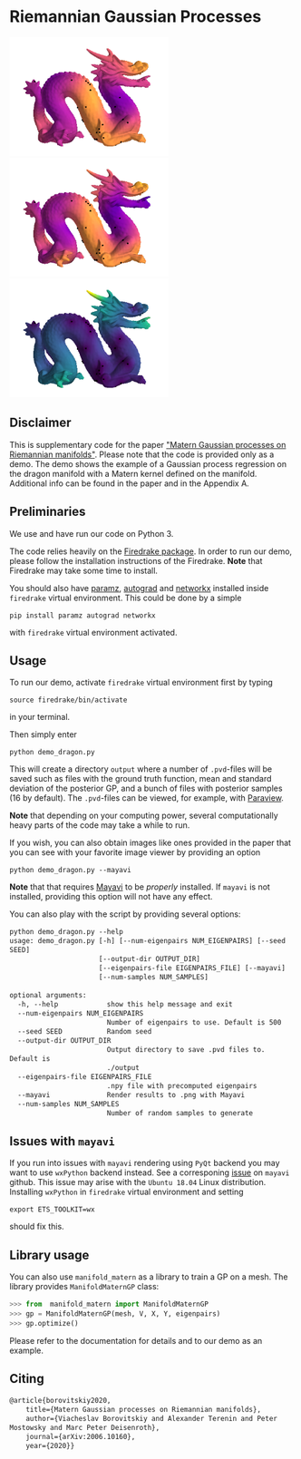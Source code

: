 # Riemannian Gaussian Processes

<div>
  <img height="210" src="./resources/img/1_mean.png">
  <img height="210" src="./resources/img/1_sample_0.png">
  <img height="210" src="./resources/img/1_std.png">
</div>

## Disclaimer

This is supplementary code for the paper ["Matern Gaussian processes on Riemannian manifolds"](https://arxiv.org/abs/2006.10160).
Please note that the code is provided only as a demo.  The demo shows the example of a Gaussian process regression on the dragon manifold with a Matern kernel defined on the manifold. Additional info can be found in the paper and in the Appendix A.

## Preliminaries

We use and have run our code on Python 3.

The code relies heavily on the [Firedrake package](https://www.firedrakeproject.org). In order to run our demo, please follow the installation instructions of the Firedrake. **Note** that Firedrake may take some time to install.

You should also have [paramz](https://github.com/sods/paramz), [autograd](https://github.com/HIPS/autograd) and [networkx](https://networkx.github.io/) installed inside `firedrake` virtual environment. This could be done by a simple
```
pip install paramz autograd networkx
```
with `firedrake` virtual environment activated.

## Usage

To run our demo, activate `firedrake` virtual environment first by typing
```
source firedrake/bin/activate
```
in your terminal.

Then simply enter 
```
python demo_dragon.py
```

This will create a directory `output` where a number of `.pvd`-files will be saved such as files with the ground truth function, mean and standard deviation of the posterior GP, and a bunch of files with posterior samples (16 by default). The `.pvd`-files can be viewed, for example, with [Paraview](https://www.paraview.org/).

**Note** that depending on your computing power, several computationally heavy parts of the code may take a while to run.

If you wish, you can also obtain images like ones provided in the paper that you can see with your favorite image viewer by providing an option
```
python demo_dragon.py --mayavi
```

**Note** that that requires [Mayavi](https://docs.enthought.com/mayavi/mayavi/) to be *properly* installed. If `mayavi` is not installed, providing this option will not have any effect.

You can also play with the script by providing several options:
```
python demo_dragon.py --help
usage: demo_dragon.py [-h] [--num-eigenpairs NUM_EIGENPAIRS] [--seed SEED]
                      [--output-dir OUTPUT_DIR]
                      [--eigenpairs-file EIGENPAIRS_FILE] [--mayavi]
                      [--num-samples NUM_SAMPLES]

optional arguments:
  -h, --help            show this help message and exit
  --num-eigenpairs NUM_EIGENPAIRS
                        Number of eigenpairs to use. Default is 500
  --seed SEED           Random seed
  --output-dir OUTPUT_DIR
                        Output directory to save .pvd files to. Default is
                        ./output
  --eigenpairs-file EIGENPAIRS_FILE
                        .npy file with precomputed eigenpairs
  --mayavi              Render results to .png with Mayavi
  --num-samples NUM_SAMPLES
                        Number of random samples to generate
```

## Issues with `mayavi`

If you run into issues with `mayavi` rendering using `PyQt` backend you may want to use `wxPython` backend instead. See a corresponing [issue](https://github.com/enthought/mayavi/issues/656) on `mayavi` github. This issue may arise with the `Ubuntu 18.04` Linux distribution. Installing `wxPython` in `firedrake` virtual environment and setting
```
export ETS_TOOLKIT=wx
```
should fix this.

## Library usage
You can also use `manifold_matern` as a library to train a GP on a mesh. The library provides `ManifoldMaternGP` class:
```python
>>> from  manifold_matern import ManifoldMaternGP
>>> gp = ManifoldMaternGP(mesh, V, X, Y, eigenpairs)
>>> gp.optimize()
```
Please refer to the documentation for details and to our demo as an example.

## Citing
```
@article{borovitskiy2020,
    title={Matern Gaussian processes on Riemannian manifolds},
    author={Viacheslav Borovitskiy and Alexander Terenin and Peter Mostowsky and Marc Peter Deisenroth},
    journal={arXiv:2006.10160},
    year={2020}}
```
